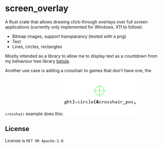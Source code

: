 # screen_overlay

A Rust crate that allows drawing click-through overlays over full screen applications (currently only implemented for Windows, X11 to follow):
- Bitmap images, support transparancy (tested with a png)
- Text
- Lines, circles, rectangles

Mostly intended as a library to allow me to display text as a countdown from my behaviour tree library [betula](https://github.com/iwanders/betula/).

Another use case is adding a crosshair to games that don't have one, the `crosshair` example does this:
![crosshair](./examples/crosshair_image.png)

## License
License is `MIT OR Apache-2.0`.
